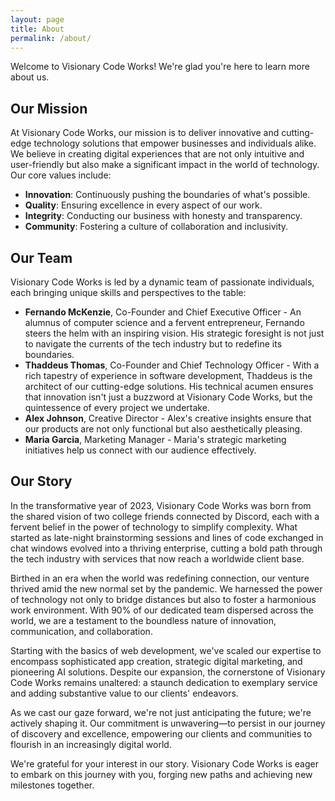 ```yaml
---
layout: page
title: About
permalink: /about/
---
```


Welcome to Visionary Code Works! We're glad you're here to learn more about us.

## Our Mission

At Visionary Code Works, our mission is to deliver innovative and cutting-edge technology solutions that empower businesses and individuals alike. We believe in creating digital experiences that are not only intuitive and user-friendly but also make a significant impact in the world of technology. Our core values include:

- **Innovation**: Continuously pushing the boundaries of what's possible.
- **Quality**: Ensuring excellence in every aspect of our work.
- **Integrity**: Conducting our business with honesty and transparency.
- **Community**: Fostering a culture of collaboration and inclusivity.

## Our Team

Visionary Code Works is led by a dynamic team of passionate individuals, each bringing unique skills and perspectives to the table:

- **Fernando McKenzie**,  Co-Founder and Chief Executive Officer - An alumnus of computer science and a fervent entrepreneur, Fernando steers the helm with an inspiring vision. His strategic foresight is not just to navigate the currents of the tech industry but to redefine its boundaries.
- **Thaddeus Thomas**, Co-Founder and Chief Technology Officer - With a rich tapestry of experience in software development, Thaddeus is the architect of our cutting-edge solutions. His technical acumen ensures that innovation isn't just a buzzword at Visionary Code Works, but the quintessence of every project we undertake.
- **Alex Johnson**, Creative Director - Alex's creative insights ensure that our products are not only functional but also aesthetically pleasing.
- **Maria Garcia**, Marketing Manager - Maria's strategic marketing initiatives help us connect with our audience effectively.

## Our Story

In the transformative year of 2023, Visionary Code Works was born from the shared vision of two college friends connected by Discord, each with a fervent belief in the power of technology to simplify complexity. What started as late-night brainstorming sessions and lines of code exchanged in chat windows evolved into a thriving enterprise, cutting a bold path through the tech industry with services that now reach a worldwide client base.

Birthed in an era when the world was redefining connection, our venture thrived amid the new normal set by the pandemic. We harnessed the power of technology not only to bridge distances but also to foster a harmonious work environment. With 90% of our dedicated team dispersed across the world, we are a testament to the boundless nature of innovation, communication, and collaboration.

Starting with the basics of web development, we've scaled our expertise to encompass sophisticated app creation, strategic digital marketing, and pioneering AI solutions. Despite our expansion, the cornerstone of Visionary Code Works remains unaltered: a staunch dedication to exemplary service and adding substantive value to our clients' endeavors.

As we cast our gaze forward, we're not just anticipating the future; we're actively shaping it. Our commitment is unwavering—to persist in our journey of discovery and excellence, empowering our clients and communities to flourish in an increasingly digital world.

We're grateful for your interest in our story. Visionary Code Works is eager to embark on this journey with you, forging new paths and achieving new milestones together.

<!-- [You can add more sections as needed, such as 'Our Values', 'Our Achievements', or 'Our Future Goals'.] -->

<!--
### Notes:

- Tailor the content to accurately reflect the mission, team, and story of Visionary Code Works.
- Consider adding photographs or personal anecdotes to make the page more engaging.
- Update the team section with real names and roles, along with brief but impactful descriptions of their contributions.
- The story section should resonate with your audience, highlighting the journey, challenges, and achievements of your organization.
- You can expand on this template by adding more sections, like customer testimonials or future goals, to give a fuller picture of your organization.
-->
